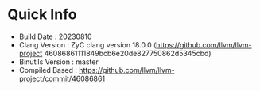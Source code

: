 # Quick Info
* Build Date : 20230810
* Clang Version : ZyC clang version 18.0.0 (https://github.com/llvm/llvm-project 46086861111849bcb6e20de827750862d5345cbd)
* Binutils Version : master
* Compiled Based : https://github.com/llvm/llvm-project/commit/46086861

